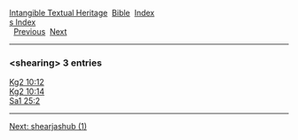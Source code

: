 [Intangible Textual Heritage](../../index)  [Bible](../index) 
[Index](index)   
[s Index](_s_)  
  [Previous](c10162)  [Next](c10164) 

------------------------------------------------------------------------

### &lt;shearing&gt; 3 entries

[Kg2 10:12](../kjv/kg2010.htm#012)  
[Kg2 10:14](../kjv/kg2010.htm#014)  
[Sa1 25:2](../kjv/sa1025.htm#002)  

------------------------------------------------------------------------

[Next: shearjashub (1)](c10164)
